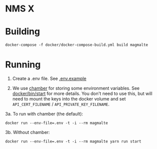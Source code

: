 # NMS X

# Building

    docker-compose -f docker/docker-compose-build.yml build magmalte

# Running

1. Create a .env file.  See [.env.example](.env.example)

2. We use [chamber](https://github.com/segmentio/chamber) for storing some environment variables.
See [docker/bin/start](docker/bin/start#L3) for more details.  You don't need to use this, but will
need to mount the keys into the docker volume and set `API_CERT_FILENAME` / `API_PRIVATE_KEY_FILENAME`.

3a. To run with chamber (the default):

    docker run --env-file=.env -t -i --rm magmalte

3b. Without chamber:

    docker run --env-file=.env -t -i --rm magmalte yarn run start

